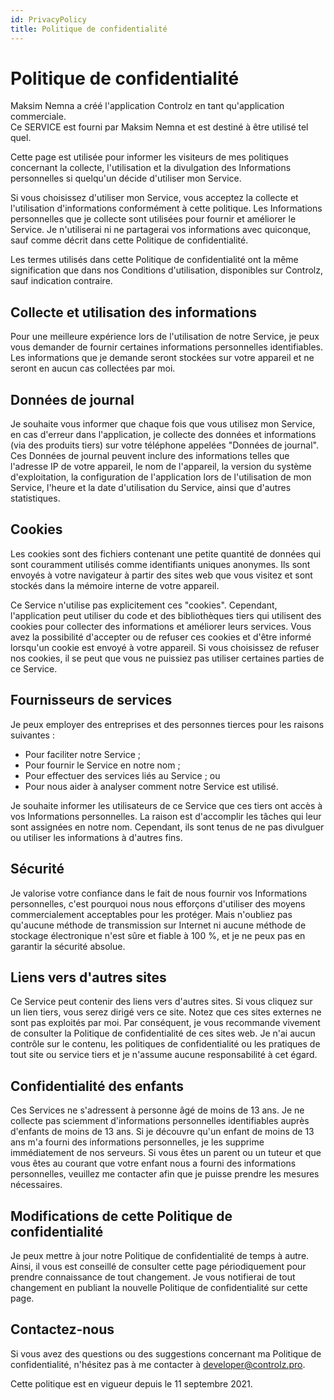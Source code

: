```yaml
---
id: PrivacyPolicy
title: Politique de confidentialité
---
```


# Politique de confidentialité

Maksim Nemna a créé l'application Controlz en tant qu'application commerciale.  
Ce SERVICE est fourni par Maksim Nemna et est destiné à être utilisé tel quel.

Cette page est utilisée pour informer les visiteurs de mes politiques concernant la collecte, l'utilisation et la divulgation des Informations personnelles si quelqu'un décide d'utiliser mon Service.

Si vous choisissez d'utiliser mon Service, vous acceptez la collecte et l'utilisation d'informations conformément à cette politique. Les Informations personnelles que je collecte sont utilisées pour fournir et améliorer le Service. Je n'utiliserai ni ne partagerai vos informations avec quiconque, sauf comme décrit dans cette Politique de confidentialité.

Les termes utilisés dans cette Politique de confidentialité ont la même signification que dans nos Conditions d'utilisation, disponibles sur Controlz, sauf indication contraire.

## Collecte et utilisation des informations

Pour une meilleure expérience lors de l'utilisation de notre Service, je peux vous demander de fournir certaines informations personnelles identifiables. Les informations que je demande seront stockées sur votre appareil et ne seront en aucun cas collectées par moi.

## Données de journal

Je souhaite vous informer que chaque fois que vous utilisez mon Service, en cas d'erreur dans l'application, je collecte des données et informations (via des produits tiers) sur votre téléphone appelées "Données de journal". Ces Données de journal peuvent inclure des informations telles que l'adresse IP de votre appareil, le nom de l'appareil, la version du système d'exploitation, la configuration de l'application lors de l'utilisation de mon Service, l'heure et la date d'utilisation du Service, ainsi que d'autres statistiques.

## Cookies

Les cookies sont des fichiers contenant une petite quantité de données qui sont couramment utilisés comme identifiants uniques anonymes. Ils sont envoyés à votre navigateur à partir des sites web que vous visitez et sont stockés dans la mémoire interne de votre appareil.

Ce Service n'utilise pas explicitement ces "cookies". Cependant, l'application peut utiliser du code et des bibliothèques tiers qui utilisent des cookies pour collecter des informations et améliorer leurs services. Vous avez la possibilité d'accepter ou de refuser ces cookies et d'être informé lorsqu'un cookie est envoyé à votre appareil. Si vous choisissez de refuser nos cookies, il se peut que vous ne puissiez pas utiliser certaines parties de ce Service.

## Fournisseurs de services

Je peux employer des entreprises et des personnes tierces pour les raisons suivantes :

- Pour faciliter notre Service ;
- Pour fournir le Service en notre nom ;
- Pour effectuer des services liés au Service ; ou
- Pour nous aider à analyser comment notre Service est utilisé.

Je souhaite informer les utilisateurs de ce Service que ces tiers ont accès à vos Informations personnelles. La raison est d'accomplir les tâches qui leur sont assignées en notre nom. Cependant, ils sont tenus de ne pas divulguer ou utiliser les informations à d'autres fins.

## Sécurité

Je valorise votre confiance dans le fait de nous fournir vos Informations personnelles, c'est pourquoi nous nous efforçons d'utiliser des moyens commercialement acceptables pour les protéger. Mais n'oubliez pas qu'aucune méthode de transmission sur Internet ni aucune méthode de stockage électronique n'est sûre et fiable à 100 %, et je ne peux pas en garantir la sécurité absolue.

## Liens vers d'autres sites

Ce Service peut contenir des liens vers d'autres sites. Si vous cliquez sur un lien tiers, vous serez dirigé vers ce site. Notez que ces sites externes ne sont pas exploités par moi. Par conséquent, je vous recommande vivement de consulter la Politique de confidentialité de ces sites web. Je n'ai aucun contrôle sur le contenu, les politiques de confidentialité ou les pratiques de tout site ou service tiers et je n'assume aucune responsabilité à cet égard.

## Confidentialité des enfants

Ces Services ne s'adressent à personne âgé de moins de 13 ans. Je ne collecte pas sciemment d'informations personnelles identifiables auprès d'enfants de moins de 13 ans. Si je découvre qu'un enfant de moins de 13 ans m'a fourni des informations personnelles, je les supprime immédiatement de nos serveurs. Si vous êtes un parent ou un tuteur et que vous êtes au courant que votre enfant nous a fourni des informations personnelles, veuillez me contacter afin que je puisse prendre les mesures nécessaires.

## Modifications de cette Politique de confidentialité

Je peux mettre à jour notre Politique de confidentialité de temps à autre. Ainsi, il vous est conseillé de consulter cette page périodiquement pour prendre connaissance de tout changement. Je vous notifierai de tout changement en publiant la nouvelle Politique de confidentialité sur cette page.

## Contactez-nous

Si vous avez des questions ou des suggestions concernant ma Politique de confidentialité, n'hésitez pas à me contacter à [developer@controlz.pro](mailto:developer@controlz.pro).

Cette politique est en vigueur depuis le 11 septembre 2021.